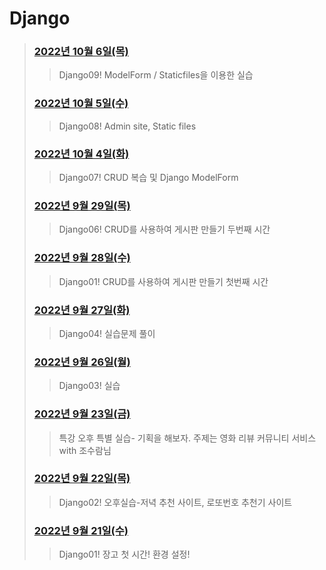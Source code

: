 # Django



> 
> ### [2022년 10월 6일(목)](./221006/README.md)
>
> > Django09!  ModelForm / Staticfiles을 이용한 실습
> ### [2022년 10월 5일(수)](./221005/README.md)
>
> > Django08!  Admin site, Static files
> ### [2022년 10월 4일(화)](./221004/README.md)
>
> > Django07!  CRUD 복습 및 Django ModelForm
> ### [2022년 9월 29일(목)](./220928/README.md)
>
> > Django06!  CRUD를 사용하여 게시판 만들기 두번째 시간
> ### [2022년 9월 28일(수)](./220928/README.md)
>
> > Django01!  CRUD를 사용하여 게시판 만들기 첫번째 시간
> ### [2022년 9월 27일(화)](./220927/README.md)
>
> > Django04!  실습문제 풀이
> ### [2022년 9월 26일(월)](./220926/README.md)
>
> > Django03!  실습
> ### [2022년 9월 23일(금)](./220923/practice.md)
>
> > 특강 오후 특별 실습- 기획을 해보자. 주제는 영화 리뷰 커뮤니티 서비스 with 조수람님
> ### [2022년 9월 22일(목)](./220922/practice.md)
>
> > Django02! 오후실습-저녁 추천 사이트, 로또번호 추천기 사이트
> ### [2022년 9월 21일(수)](./220921/README.md)
>
> > Django01! 장고 첫 시간! 환경 설정!
